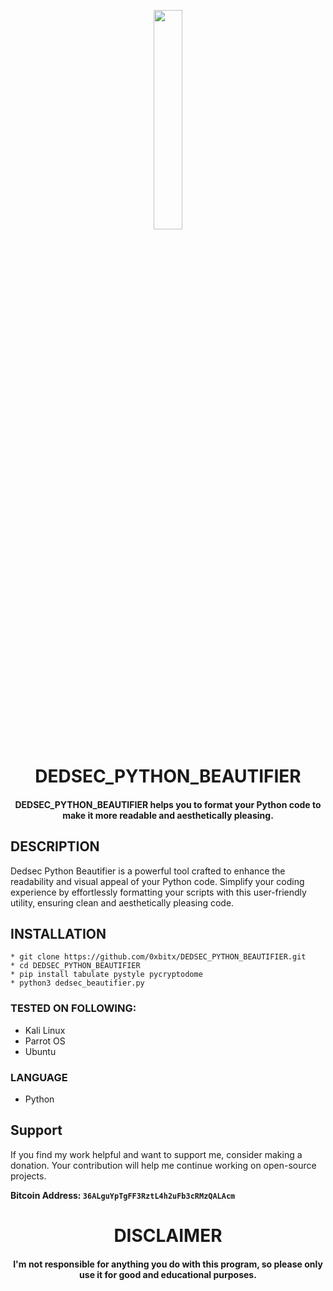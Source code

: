 
<p align="center">
<img src="https://cdn3.iconfinder.com/data/icons/logos-and-brands-adobe/512/267_Python-1024.png" width="30%" height="30%">
</p>

<h1 align="center"> DEDSEC_PYTHON_BEAUTIFIER </h1>
<h4 align="center"> DEDSEC_PYTHON_BEAUTIFIER helps you to format your Python code to make it more readable and aesthetically pleasing. </h4>


## DESCRIPTION
Dedsec Python Beautifier is a powerful tool crafted to enhance the readability and visual appeal of your Python code. Simplify your coding experience by effortlessly formatting your scripts with this user-friendly utility, ensuring clean and aesthetically pleasing code.

## INSTALLATION 
    * git clone https://github.com/0xbitx/DEDSEC_PYTHON_BEAUTIFIER.git
    * cd DEDSEC_PYTHON_BEAUTIFIER
    * pip install tabulate pystyle pycryptodome
    * python3 dedsec_beautifier.py

### TESTED ON FOLLOWING:
* Kali Linux
* Parrot OS
* Ubuntu

### LANGUAGE 
* Python


## Support

If you find my work helpful and want to support me, consider making a donation. Your contribution will help me continue working on open-source projects.

**Bitcoin Address: `36ALguYpTgFF3RztL4h2uFb3cRMzQALAcm`**

<h1 align="center"> DISCLAIMER </h1>

<h4 align="center">I'm not responsible for anything you do with this program, so please only use it for good and educational purposes. </h4>
